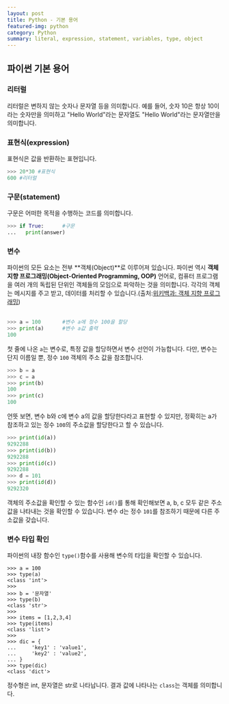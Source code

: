 ```yaml
---
layout: post
title: Python - 기본 용어
featured-img: python
category: Python
summary: literal, expression, statement, variables, type, object
---
```


## 파이썬 기본 용어

### 리터럴
리터럴은 변하지 않는 숫자나 문자열 등을 의미합니다. 예를 들어, 숫자 10은 항상 10이라는 숫자만을 의미하고 "Hello World"라는 문자열도 "Hello World"라는 문자열만을 의미합니다.

### 표현식(expression)
표현식은 값을 반환하는 표현입니다.
```python
>>> 20*30 #표현식
600 #리터럴
```
### 구문(statement)
구문은 어떠한 목적을 수행하는 코드를 의미합니다.
```python
>>> if True:      #구문
...   print(answer)
```
### 변수
파이썬의 모든 요소는 전부 **객체(Object)**로 이루어져 있습니다. 파이썬 역시 **객체 지향 프로그래밍(Object-Oriented Programming, OOP)** 언어로, 컴퓨터 프로그램을 여러 개의 독립된 단위인 객체들의 모임으로 파악하는 것을 의미합니다. 각각의 객체는 메시지를 주고 받고, 데이터를 처리할 수 있습니다.(출처:[위키백과: 객체 지향 프로그래밍](https://ko.wikipedia.org/wiki/%EA%B0%9D%EC%B2%B4_%EC%A7%80%ED%96%A5_%ED%94%84%EB%A1%9C%EA%B7%B8%EB%9E%98%EB%B0%8D))<br><br>
```python
>>> a = 100       #변수 a에 정수 100을 할당
>>> print(a)      #변수 a값 출력
100
```
첫 줄에 나온 `a`는 변수로, 특정 값을 할당하면서 변수 선언이 가능합니다. 다만, 변수는 단지 이름일 뿐, 정수 `100` 객체의 주소 값을 참조합니다.
```python
>>> b = a
>>> c = a
>>> print(b)
100
>>> print(c)
100
```
언뜻 보면, 변수 b와 c에 변수 a의 값을 할당한다라고 표현할 수 있지만, 정확히는 a가 참조하고 있는 정수 `100`의 주소값을 할당한다고 할 수 있습니다.
```python
>>> print(id(a))
9292288
>>> print(id(b))
9292288
>>> print(id(c))
9292288
>>> d = 101
>>> print(id(d))
9292320
```
객체의 주소값을 확인할 수 있는 함수인 `id()`를 통해 확인해보면 a, b, c 모두 같은 주소값을 나타내는 것을 확인할 수 있습니다. 변수 d는 정수 `101`를 참조하기 때문에 다른 주소값을 갖습니다.

### 변수 타입 확인
파이썬의 내장 함수인 `type()`함수를 사용해 변수의 타입을 확인할 수 있습니다.
```
>>> a = 100
>>> type(a)
<class 'int'>
>>>
>>> b = '문자열'
>>> type(b)
<class 'str'>
>>>
>>> items = [1,2,3,4]
>>> type(items)
<class 'list'>
>>>
>>> dic = {
...     'key1' : 'value1',
...     'key2' : 'value2',
... }
>>> type(dic)
<class 'dict'>

```
정수형은 int, 문자열은 str로 나타납니다. 결과 값에 나타나는 `class`는 객체를 의미합니다.
